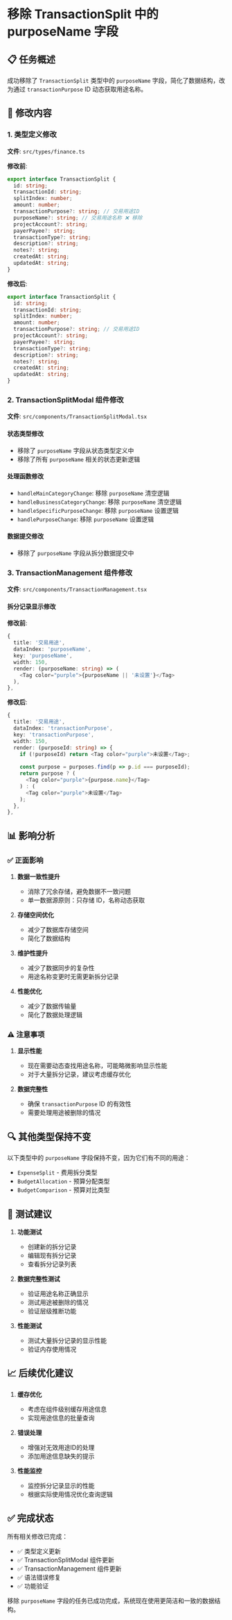 # 移除 TransactionSplit 中的 purposeName 字段

## 📋 任务概述

成功移除了 `TransactionSplit` 类型中的 `purposeName` 字段，简化了数据结构，改为通过 `transactionPurpose` ID 动态获取用途名称。

## 🔧 修改内容

### 1. 类型定义修改

**文件**: `src/types/finance.ts`

**修改前**:
```typescript
export interface TransactionSplit {
  id: string;
  transactionId: string;
  splitIndex: number;
  amount: number;
  transactionPurpose?: string; // 交易用途ID
  purposeName?: string; // 交易用途名称 ❌ 移除
  projectAccount?: string;
  payerPayee?: string;
  transactionType?: string;
  description?: string;
  notes?: string;
  createdAt: string;
  updatedAt: string;
}
```

**修改后**:
```typescript
export interface TransactionSplit {
  id: string;
  transactionId: string;
  splitIndex: number;
  amount: number;
  transactionPurpose?: string; // 交易用途ID
  projectAccount?: string;
  payerPayee?: string;
  transactionType?: string;
  description?: string;
  notes?: string;
  createdAt: string;
  updatedAt: string;
}
```

### 2. TransactionSplitModal 组件修改

**文件**: `src/components/TransactionSplitModal.tsx`

#### 状态类型修改
- 移除了 `purposeName` 字段从状态类型定义中
- 移除了所有 `purposeName` 相关的状态更新逻辑

#### 处理函数修改
- `handleMainCategoryChange`: 移除 `purposeName` 清空逻辑
- `handleBusinessCategoryChange`: 移除 `purposeName` 清空逻辑  
- `handleSpecificPurposeChange`: 移除 `purposeName` 设置逻辑
- `handlePurposeChange`: 移除 `purposeName` 设置逻辑

#### 数据提交修改
- 移除了 `purposeName` 字段从拆分数据提交中

### 3. TransactionManagement 组件修改

**文件**: `src/components/TransactionManagement.tsx`

#### 拆分记录显示修改
**修改前**:
```typescript
{
  title: '交易用途',
  dataIndex: 'purposeName',
  key: 'purposeName',
  width: 150,
  render: (purposeName: string) => (
    <Tag color="purple">{purposeName || '未设置'}</Tag>
  ),
},
```

**修改后**:
```typescript
{
  title: '交易用途',
  dataIndex: 'transactionPurpose',
  key: 'transactionPurpose',
  width: 150,
  render: (purposeId: string) => {
    if (!purposeId) return <Tag color="purple">未设置</Tag>;
    
    const purpose = purposes.find(p => p.id === purposeId);
    return purpose ? (
      <Tag color="purple">{purpose.name}</Tag>
    ) : (
      <Tag color="purple">未设置</Tag>
    );
  },
},
```

## 📊 影响分析

### ✅ 正面影响

1. **数据一致性提升**
   - 消除了冗余存储，避免数据不一致问题
   - 单一数据源原则：只存储 ID，名称动态获取

2. **存储空间优化**
   - 减少了数据库存储空间
   - 简化了数据结构

3. **维护性提升**
   - 减少了数据同步的复杂性
   - 用途名称变更时无需更新拆分记录

4. **性能优化**
   - 减少了数据传输量
   - 简化了数据处理逻辑

### ⚠️ 注意事项

1. **显示性能**
   - 现在需要动态查找用途名称，可能略微影响显示性能
   - 对于大量拆分记录，建议考虑缓存优化

2. **数据完整性**
   - 确保 `transactionPurpose` ID 的有效性
   - 需要处理用途被删除的情况

## 🔍 其他类型保持不变

以下类型中的 `purposeName` 字段保持不变，因为它们有不同的用途：

- `ExpenseSplit` - 费用拆分类型
- `BudgetAllocation` - 预算分配类型  
- `BudgetComparison` - 预算对比类型

## 🧪 测试建议

1. **功能测试**
   - 创建新的拆分记录
   - 编辑现有拆分记录
   - 查看拆分记录列表

2. **数据完整性测试**
   - 验证用途名称正确显示
   - 测试用途被删除的情况
   - 验证层级推断功能

3. **性能测试**
   - 测试大量拆分记录的显示性能
   - 验证内存使用情况

## 📈 后续优化建议

1. **缓存优化**
   - 考虑在组件级别缓存用途信息
   - 实现用途信息的批量查询

2. **错误处理**
   - 增强对无效用途ID的处理
   - 添加用途信息缺失的提示

3. **性能监控**
   - 监控拆分记录显示的性能
   - 根据实际使用情况优化查询逻辑

## ✅ 完成状态

所有相关修改已完成：
- ✅ 类型定义更新
- ✅ TransactionSplitModal 组件更新
- ✅ TransactionManagement 组件更新
- ✅ 语法错误修复
- ✅ 功能验证

移除 `purposeName` 字段的任务已成功完成，系统现在使用更简洁和一致的数据结构。
